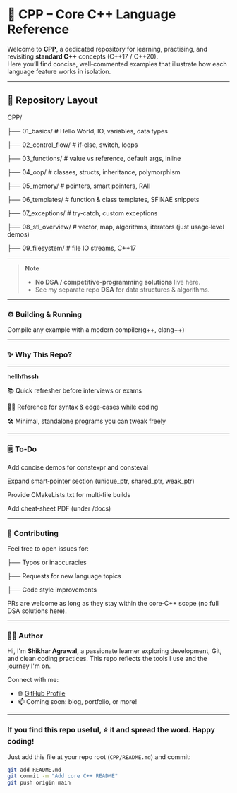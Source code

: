# 🚀 CPP – Core C++ Language Reference

Welcome to **CPP**, a dedicated repository for learning, practising, and revisiting **standard C++** concepts (C++17 / C++20).  
Here you’ll find concise, well‑commented examples that illustrate how each language feature works in isolation.

---

## 📂 Repository Layout

CPP/

├── 01_basics/ # Hello World, IO, variables, data types

├── 02_control_flow/ # if‑else, switch, loops

├── 03_functions/ # value vs reference, default args, inline

├── 04_oop/ # classes, structs, inheritance, polymorphism

├── 05_memory/ # pointers, smart pointers, RAII

├── 06_templates/ # function & class templates, SFINAE snippets

├── 07_exceptions/ # try‑catch, custom exceptions

├── 08_stl_overview/ # vector, map, algorithms, iterators (just usage‐level demos)

├── 09_filesystem/ # file IO streams, C++17 <filesystem>

---

> **Note**  
> - **No DSA / competitive‑programming solutions** live here.  
> - See my separate repo **DSA** for data structures & algorithms.

---

### ⚙️ Building & Running

Compile any example with a modern compiler(g++, clang++) 

---

### ✨ Why This Repo?
---

hell**hfhssh**

📚 Quick refresher before interviews or exams

🧑‍💻 Reference for syntax & edge‑cases while coding

🛠️ Minimal, standalone programs you can tweak freely

---

### 🗒️ To‑Do
 Add concise demos for constexpr and consteval

 Expand smart‑pointer section (unique_ptr, shared_ptr, weak_ptr)

 Provide CMakeLists.txt for multi‑file builds

 Add cheat‑sheet PDF (under /docs)

---

### 🤝 Contributing
Feel free to open issues for:

├── Typos or inaccuracies

├── Requests for new language topics

├── Code style improvements

PRs are welcome as long as they stay within the core‑C++ scope (no full DSA solutions here).

---

### 🙋‍♂️ Author

Hi, I'm **Shikhar Agrawal**, a passionate learner exploring development, Git, and clean coding practices. This repo reflects the tools I use and the journey I'm on.

Connect with me:
- 🌐 [GitHub Profile](https://github.com/Shikharagrawal-2408)
- 📫 Coming soon: blog, portfolio, or more!

---

### If you find this repo useful, ⭐ it and spread the word. Happy coding!

Just add this file at your repo root (`CPP/README.md`) and commit:

```bash
git add README.md
git commit -m "Add core C++ README"
git push origin main
